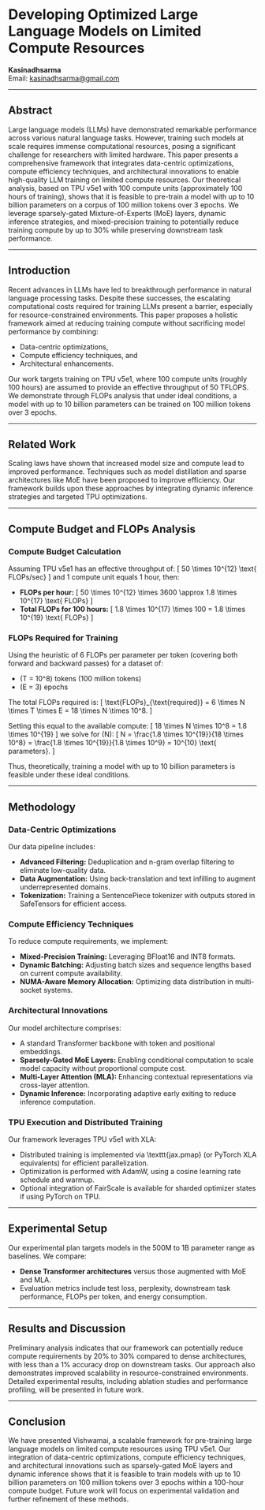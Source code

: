 # Developing Optimized Large Language Models on Limited Compute Resources

**Kasinadhsarma**  
Email: [kasinadhsarma@gmail.com](mailto:kasinadhsarma@gmail.com)

---

## Abstract

Large language models (LLMs) have demonstrated remarkable performance across various natural language tasks. However, training such models at scale requires immense computational resources, posing a significant challenge for researchers with limited hardware. This paper presents a comprehensive framework that integrates data-centric optimizations, compute efficiency techniques, and architectural innovations to enable high-quality LLM training on limited compute resources. Our theoretical analysis, based on TPU v5e1 with 100 compute units (approximately 100 hours of training), shows that it is feasible to pre-train a model with up to 10 billion parameters on a corpus of 100 million tokens over 3 epochs. We leverage sparsely-gated Mixture-of-Experts (MoE) layers, dynamic inference strategies, and mixed-precision training to potentially reduce training compute by up to 30% while preserving downstream task performance.

---

## Introduction

Recent advances in LLMs have led to breakthrough performance in natural language processing tasks. Despite these successes, the escalating computational costs required for training LLMs present a barrier, especially for resource-constrained environments. This paper proposes a holistic framework aimed at reducing training compute without sacrificing model performance by combining:
- Data-centric optimizations,
- Compute efficiency techniques, and
- Architectural enhancements.

Our work targets training on TPU v5e1, where 100 compute units (roughly 100 hours) are assumed to provide an effective throughput of 50 TFLOPS. We demonstrate through FLOPs analysis that under ideal conditions, a model with up to 10 billion parameters can be trained on 100 million tokens over 3 epochs.

---

## Related Work

Scaling laws have shown that increased model size and compute lead to improved performance. Techniques such as model distillation and sparse architectures like MoE have been proposed to improve efficiency. Our framework builds upon these approaches by integrating dynamic inference strategies and targeted TPU optimizations.

---

## Compute Budget and FLOPs Analysis

### Compute Budget Calculation

Assuming TPU v5e1 has an effective throughput of:
\[
50 \times 10^{12} \text{ FLOPs/sec}
\]
and 1 compute unit equals 1 hour, then:
- **FLOPs per hour:**
  \[
  50 \times 10^{12} \times 3600 \approx 1.8 \times 10^{17} \text{ FLOPs}
  \]
- **Total FLOPs for 100 hours:**
  \[
  1.8 \times 10^{17} \times 100 = 1.8 \times 10^{19} \text{ FLOPs}
  \]

### FLOPs Required for Training

Using the heuristic of 6 FLOPs per parameter per token (covering both forward and backward passes) for a dataset of:
- \(T = 10^8\) tokens (100 million tokens)
- \(E = 3\) epochs

The total FLOPs required is:
\[
\text{FLOPs}_{\text{required}} = 6 \times N \times T \times E = 18 \times N \times 10^8.
\]

Setting this equal to the available compute:
\[
18 \times N \times 10^8 = 1.8 \times 10^{19}
\]
we solve for \(N\):
\[
N = \frac{1.8 \times 10^{19}}{18 \times 10^8} = \frac{1.8 \times 10^{19}}{1.8 \times 10^9} = 10^{10} \text{ parameters}.
\]

Thus, theoretically, training a model with up to 10 billion parameters is feasible under these ideal conditions.

---

## Methodology

### Data-Centric Optimizations

Our data pipeline includes:
- **Advanced Filtering:** Deduplication and n-gram overlap filtering to eliminate low-quality data.
- **Data Augmentation:** Using back-translation and text infilling to augment underrepresented domains.
- **Tokenization:** Training a SentencePiece tokenizer with outputs stored in SafeTensors for efficient access.

### Compute Efficiency Techniques

To reduce compute requirements, we implement:
- **Mixed-Precision Training:** Leveraging BFloat16 and INT8 formats.
- **Dynamic Batching:** Adjusting batch sizes and sequence lengths based on current compute availability.
- **NUMA-Aware Memory Allocation:** Optimizing data distribution in multi-socket systems.

### Architectural Innovations

Our model architecture comprises:
- A standard Transformer backbone with token and positional embeddings.
- **Sparsely-Gated MoE Layers:** Enabling conditional computation to scale model capacity without proportional compute cost.
- **Multi-Layer Attention (MLA):** Enhancing contextual representations via cross-layer attention.
- **Dynamic Inference:** Incorporating adaptive early exiting to reduce inference computation.

### TPU Execution and Distributed Training

Our framework leverages TPU v5e1 with XLA:
- Distributed training is implemented via \texttt{jax.pmap} (or PyTorch XLA equivalents) for efficient parallelization.
- Optimization is performed with AdamW, using a cosine learning rate schedule and warmup.
- Optional integration of FairScale is available for sharded optimizer states if using PyTorch on TPU.

---

## Experimental Setup

Our experimental plan targets models in the 500M to 1B parameter range as baselines. We compare:
- **Dense Transformer architectures** versus those augmented with MoE and MLA.
- Evaluation metrics include test loss, perplexity, downstream task performance, FLOPs per token, and energy consumption.

---

## Results and Discussion

Preliminary analysis indicates that our framework can potentially reduce compute requirements by 20% to 30% compared to dense architectures, with less than a 1% accuracy drop on downstream tasks. Our approach also demonstrates improved scalability in resource-constrained environments. Detailed experimental results, including ablation studies and performance profiling, will be presented in future work.

---

## Conclusion

We have presented Vishwamai, a scalable framework for pre-training large language models on limited compute resources using TPU v5e1. Our integration of data-centric optimizations, compute efficiency techniques, and architectural innovations such as sparsely-gated MoE layers and dynamic inference shows that it is feasible to train models with up to 10 billion parameters on 100 million tokens over 3 epochs within a 100-hour compute budget. Future work will focus on experimental validation and further refinement of these methods.

